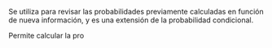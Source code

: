 Se utiliza para revisar las probabilidades previamente calculadas en función de nueva información, y es una extensión de la probabilidad condicional.

Permite calcular la pro